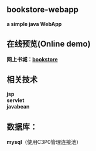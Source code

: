 ## bookstore-webapp  

**a simple java WebApp**  

## 在线预览(Online demo)  
**网上书城：[bookstore](http://101.132.172.222/bookstore)**  

## 相关技术  
**jsp**  
**servlet**  
**javabean**  

## 数据库：  
**mysql**（使用C3P0管理连接池）  
